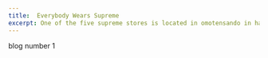 ```yaml
---
title:  Everybody Wears Supreme
excerpt: One of the five supreme stores is located in omotensando in harajuku, Tokyo, and this store is a smaller one in Tokyo comparing with the other one in Shibuya.
---
```


blog number 1